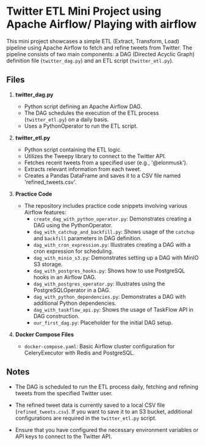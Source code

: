 # Twitter ETL Mini Project using Apache Airflow/ Playing with airflow

This mini project showcases a simple ETL (Extract, Transform, Load) pipeline using Apache Airflow to fetch and refine tweets from Twitter. The pipeline consists of two main components: a DAG (Directed Acyclic Graph) definition file (`twitter_dag.py`) and an ETL script (`twitter_etl.py`).

## Files

1. **twitter_dag.py**
   - Python script defining an Apache Airflow DAG.
   - The DAG schedules the execution of the ETL process (`twitter_etl.py`) on a daily basis.
   - Uses a PythonOperator to run the ETL script.

2. **twitter_etl.py**
   - Python script containing the ETL logic.
   - Utilizes the Tweepy library to connect to the Twitter API.
   - Fetches recent tweets from a specified user (e.g., '@elonmusk').
   - Extracts relevant information from each tweet.
   - Creates a Pandas DataFrame and saves it to a CSV file named 'refined_tweets.csv'.

3. **Practice Code**
   - The repository includes practice code snippets involving various Airflow features:
     - `create_dag_with_python_operator.py`: Demonstrates creating a DAG using the PythonOperator.
     - `dag_with_catchup_and_backfill.py`: Shows usage of the `catchup` and `backfill` parameters in DAG definition.
     - `dag_with_cron_expression.py`: Illustrates creating a DAG with a cron expression for scheduling.
     - `dag_with_minio_s3.py`: Demonstrates setting up a DAG with MinIO S3 storage.
     - `dag_with_postgres_hooks.py`: Shows how to use PostgreSQL hooks in an Airflow DAG.
     - `dag_with_postgres_operator.py`: Illustrates using the PostgreSQLOperator in a DAG.
     - `dag_with_python_dependencies.py`: Demonstrates a DAG with additional Python dependencies.
     - `dag_with_taskflow_api.py`: Shows the usage of TaskFlow API in DAG construction.
     - `our_first_dag.py`: Placeholder for the initial DAG setup.

4. **Docker Compose Files**
   - `docker-compose.yaml`: Basic Airflow cluster configuration for CeleryExecutor with Redis and PostgreSQL. 

## Notes

- The DAG is scheduled to run the ETL process daily, fetching and refining tweets from the specified Twitter user.

- The refined tweet data is currently saved to a local CSV file (`refined_tweets.csv`). If you want to save it to an S3 bucket, additional configurations are required in the `twitter_etl.py` script.

- Ensure that you have configured the necessary environment variables or API keys to connect to the Twitter API.
